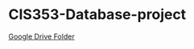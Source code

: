 # CIS353-Database-project
[Google Drive Folder](https://drive.google.com/drive/u/1/folders/1J_dU6clu9sMRdmyRHybTZ_w__iiYWyEF)
